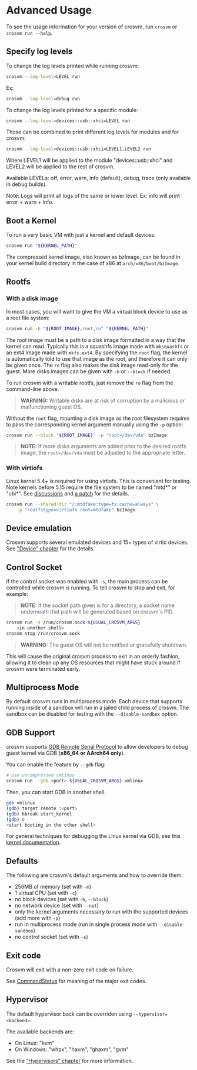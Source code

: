 # Advanced Usage

To see the usage information for your version of crosvm, run `crosvm` or `crosvm run --help`.

## Specify log levels

To change the log levels printed while running crosvm:

```sh
crosvm --log-level=LEVEL run
```

Ex:

```sh
crosvm --log-level=debug run
```

To change the log levels printed for a specific module:

```sh
crosvm --log-level=devices::usb::xhci=LEVEL run
```

Those can be combined to print different log levels for modules and for crosvm:

```sh
crosvm --log-level=devices::usb::xhci=LEVEL1,LEVEL2 run
```

Where LEVEL1 will be applied to the module "devices::usb::xhci" and LEVEL2 will be applied to the
rest of crosvm.

Available LEVELs: off, error, warn, info (default), debug, trace (only available in debug builds).

Note: Logs will print all logs of the same or lower level. Ex: info will print error + warn + info.

## Boot a Kernel

To run a very basic VM with just a kernel and default devices:

```sh
crosvm run "${KERNEL_PATH}"
```

The compressed kernel image, also known as bzImage, can be found in your kernel build directory in
the case of x86 at `arch/x86/boot/bzImage`.

## Rootfs

### With a disk image

In most cases, you will want to give the VM a virtual block device to use as a root file system:

```sh
crosvm run -b "${ROOT_IMAGE},root,ro" "${KERNEL_PATH}"
```

The root image must be a path to a disk image formatted in a way that the kernel can read. Typically
this is a squashfs image made with `mksquashfs` or an ext4 image made with `mkfs.ext4`. By
specifying the `root` flag, the kernel is automatically told to use that image as the root, and
therefore it can only be given once. The `ro` flag also makes the disk image read-only for the
guest. More disks images can be given with `-b` or `--block` if needed.

To run crosvm with a writable rootfs, just remove the `ro` flag from the command-line above.

> **WARNING:** Writable disks are at risk of corruption by a malicious or malfunctioning guest OS.

Without the `root` flag, mounting a disk image as the root filesystem requires to pass the
corresponding kernel argument manually using the `-p` option:

```sh
crosvm run --block "${ROOT_IMAGE}" -p "root=/dev/vda" bzImage
```

> **NOTE:** If more disks arguments are added prior to the desired rootfs image, the `root=/dev/vda`
> must be adjusted to the appropriate letter.

### With virtiofs

Linux kernel 5.4+ is required for using virtiofs. This is convenient for testing. Note kernels
before 5.15 require the file system to be named "mtd\*" or "ubi\*". See
[discussions](https://listman.redhat.com/archives/virtio-fs/2019-September/000893.html) and
[a patch](https://lore.kernel.org/lkml/20210617153649.1886693-3-hch@lst.de/) for the details.

```sh
crosvm run --shared-dir "/:mtdfake:type=fs:cache=always" \
    -p "rootfstype=virtiofs root=mtdfake" bzImage
```

## Device emulation

Crosvm supports several emulated devices and 15+ types of virtio devices. See
["Device" chapter](../devices/index.md) for the details.

## Control Socket

If the control socket was enabled with `-s`, the main process can be controlled while crosvm is
running. To tell crosvm to stop and exit, for example:

> **NOTE:** If the socket path given is for a directory, a socket name underneath that path will be
> generated based on crosvm's PID.

```sh
crosvm run -s /run/crosvm.sock ${USUAL_CROSVM_ARGS}
    <in another shell>
crosvm stop /run/crosvm.sock
```

> **WARNING:** The guest OS will not be notified or gracefully shutdown.

This will cause the original crosvm process to exit in an orderly fashion, allowing it to clean up
any OS resources that might have stuck around if crosvm were terminated early.

## Multiprocess Mode

By default crosvm runs in multiprocess mode. Each device that supports running inside of a sandbox
will run in a jailed child process of crosvm. The sandbox can be disabled for testing with the
`--disable-sandbox` option.

## GDB Support

crosvm supports [GDB Remote Serial Protocol] to allow developers to debug guest kernel via GDB
(**x86_64 or AArch64 only**).

You can enable the feature by `--gdb` flag:

```sh
# Use uncompressed vmlinux
crosvm run --gdb <port> ${USUAL_CROSVM_ARGS} vmlinux
```

Then, you can start GDB in another shell.

```sh
gdb vmlinux
(gdb) target remote :<port>
(gdb) hbreak start_kernel
(gdb) c
<start booting in the other shell>
```

For general techniques for debugging the Linux kernel via GDB, see this [kernel documentation].

## Defaults

The following are crosvm's default arguments and how to override them.

- 256MB of memory (set with `-m`)
- 1 virtual CPU (set with `-c`)
- no block devices (set with `-b`, `--block`)
- no network device (set with `--net`)
- only the kernel arguments necessary to run with the supported devices (add more with `-p`)
- run in multiprocess mode (run in single process mode with `--disable-sandbox`)
- no control socket (set with `-s`)

## Exit code

Crosvm will exit with a non-zero exit code on failure.

See [CommandStatus](https://crosvm.dev/doc/crosvm/enum.CommandStatus.html) for meaning of the major
exit codes.

## Hypervisor

The default hypervisor back can be overriden using `--hypervisor=<backend>`.

The available backends are:

- On Linux: "kvm"
- On Windows: "whpx", "haxm", "ghaxm", "gvm"

See the ["Hypervisors" chapter](../hypervisors.md) for more information.

[gdb remote serial protocol]: https://sourceware.org/gdb/onlinedocs/gdb/Remote-Protocol.html
[kernel documentation]: https://docs.kernel.org/process/debugging/gdb-kernel-debugging.html

